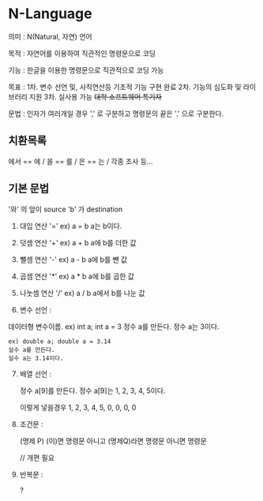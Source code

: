 # N-Language

의미 : N(Natural, 자연) 언어

목적 : 자연어를 이용하여 직관적인 명령문으로 코딩

기능 : 한글을 이용한 명령문으로 직관적으로 코딩 가능

목표 : 1차. 변수 선언 및, 사칙연산등 기초적 기능 구현 완료
      2차. 기능의 심도화 및 라이브러리 지원
      3차. 실사용 가능 ~~대학 소프트웨어 특기자~~

문법 : 인자가 여러개일 경우 ',' 로 구분하고 명령문의 끝은 '.' 으로 구분한다.

## 치환목록

에서 == 에 /
을 == 를 /
은 == 는 / 
각종 조사 등...

## 기본 문법

'와' 의 앞이 source 'b' 가 destination

1. 대입 연산 '='
    ex) a = b
    a는 b이다.

2. 덧셈 연산 '+'
    ex) a + b
    a에 b를 더한 값

3. 뺄셈 연산 '-'
    ex) a - b
    a에 b를 뺀 값

4. 곱셈 연산 '*'
    ex) a * b
    a에 b를 곱한 값

5. 나눗셈 연산 '/'
    ex) a / b
    a에서 b를 나눈 값

6. 변수 선언 :

데이터형 변수이름.
    ex) int a; int a = 3
    정수 a를 만든다.
    정수 a는 3이다.

    ex) double a; double a = 3.14
    실수 a를 만든다.
    실수 a는 3.14이다.

7. 배열 선언 :

    정수 a[9]를 만든다.
    정수 a[9]는 1, 2, 3, 4, 5이다.

    이렇게 넣을경우 1, 2, 3, 4, 5, 0, 0, 0, 0

8. 조건문 :

    (명제 P) (이)면 명령문
    아니고 (명제Q)라면 명령문
    아니면 명령문

    // 개편 필요

9. 반복문 :

    ?
